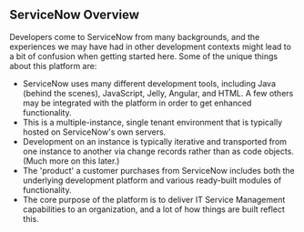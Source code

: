 ## ServiceNow Overview

Developers come to ServiceNow from many backgrounds, and the experiences we may have had in other development contexts might lead to a bit of confusion when getting started here. Some of the unique things about this platform are:

* ServiceNow uses many different development tools, including Java (behind the scenes), JavaScript, Jelly, Angular, and HTML. A few others may be integrated with the platform in order to get enhanced functionality.
* This is a multiple-instance, single tenant environment that is typically hosted on ServiceNow's own servers.
* Development on an instance is typically iterative and transported from one instance to another via change records rather than as code objects. (Much more on this later.)
* The 'product' a customer purchases from ServiceNow includes both the underlying development platform and various ready-built modules of functionality.
* The core purpose of the platform is to deliver IT Service Management capabilities to an organization, and a lot of how things are built reflect this.

